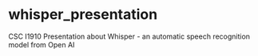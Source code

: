 # whisper_presentation
CSC I1910 Presentation about Whisper - an automatic speech recognition model from Open AI
